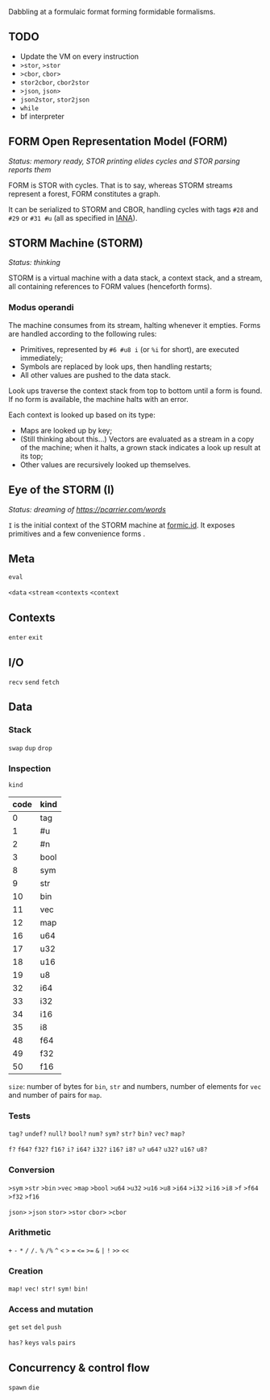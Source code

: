 Dabbling at a formulaic format forming formidable formalisms.

## TODO

- Update the VM on every instruction
- `>stor`, `>stor`
- `>cbor`, `cbor>`
- `stor2cbor`, `cbor2stor`
- `>json`, `json>`
- `json2stor`, `stor2json`
- `while`
- bf interpreter


## FORM Open Representation Model (FORM)

_*Status:* memory ready, STOR printing elides cycles and STOR parsing reports them_

FORM is STOR with cycles. That is to say, whereas STORM streams represent a forest, FORM constitutes a graph.

It can be serialized to STORM and CBOR, handling cycles with tags `#28` and `#29` or `#31 #u`
(all as specified in [IANA](https://www.iana.org/assignments/cbor-tags/cbor-tags.xhtml)).

## STORM Machine (STORM)

_*Status:* thinking_

STORM is a virtual machine with a data stack, a context stack, and a stream, all containing references to FORM values (henceforth forms).

### Modus operandi

The machine consumes from its stream, halting whenever it empties.
Forms are handled according to the following rules:
- Primitives, represented by `#6 #u8 i` (or `%i` for short), are executed immediately;
- Symbols are replaced by look ups, then handling restarts;
- All other values are pushed to the data stack.

Look ups traverse the context stack from top to bottom until a form is found. If no form is available, the machine halts with an error.

Each context is looked up based on its type:
- Maps are looked up by key;
- (Still thinking about this…) Vectors are evaluated as a stream in a copy of the machine; when it halts, a grown stack indicates a look up result at its top;
- Other values are recursively looked up themselves.

## Eye of the STORM (I)

_*Status:* dreaming of https://pcarrier.com/words_

`I` is the initial context of the STORM machine at [formic.id](https://formic.ic/). It exposes primitives and a few convenience forms .

## Meta

`eval`

`<data` `<stream` `<contexts` `<context`

## Contexts

`enter` `exit`

## I/O

`recv` `send` `fetch`

## Data

### Stack

`swap` `dup` `drop`

### Inspection

`kind`

| code | kind |
|------|------|
| 0    | tag  |
| 1    | #u   |
| 2    | #n   |
| 3    | bool |
| 8    | sym  |
| 9    | str  |
| 10   | bin  |
| 11   | vec  |
| 12   | map  |
| 16   | u64  |
| 17   | u32  |
| 18   | u16  |
| 19   | u8   |
| 32   | i64  |
| 33   | i32  |
| 34   | i16  |
| 35   | i8   |
| 48   | f64  |
| 49   | f32  |
| 50   | f16  |

`size`: number of bytes for `bin`, `str` and numbers, number of elements for `vec` and number of pairs for `map`.

### Tests

`tag?` `undef?` `null?` `bool?` `num?` `sym?` `str?` `bin?` `vec?` `map?`

`f?` `f64?` `f32?` `f16?` `i?` `i64?` `i32?` `i16?` `i8?` `u?` `u64?` `u32?` `u16?` `u8?`

### Conversion

`>sym` `>str` `>bin` `>vec` `>map` `>bool` `>u64` `>u32` `>u16` `>u8` `>i64` `>i32` `>i16` `>i8` `>f` `>f64` `>f32` `>f16`

`json>` `>json` `stor>` `>stor` `cbor>` `>cbor`

### Arithmetic

`+` `-` `*` `/` `/.` `%` `/%` `^` `<` `>` `=` `<=` `>=` `&` `|` `!` `>>` `<<`

### Creation

`map!` `vec!` `str!` `sym!` `bin!`

### Access and mutation

`get` `set` `del` `push`

`has?` `keys` `vals` `pairs`

## Concurrency & control flow

`spawn` `die`
